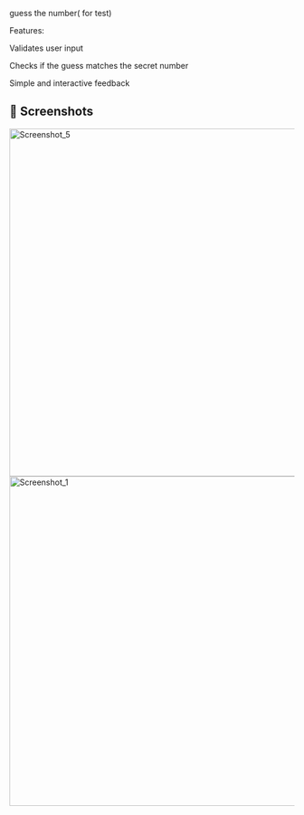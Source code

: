 
guess the number( for test)

Features:

Validates user input

Checks if the guess matches the secret number

Simple and interactive feedback

## 📸 Screenshots

<img width="1360" height="615" alt="Screenshot_5" src="https://github.com/user-attachments/assets/fae14adb-b44f-4e4f-827e-8dab0feb5d3d" />

<img width="1359" height="583" alt="Screenshot_1" src="https://github.com/user-attachments/assets/a754b8e1-d9d7-4691-9d08-ee23138e6c51" />



